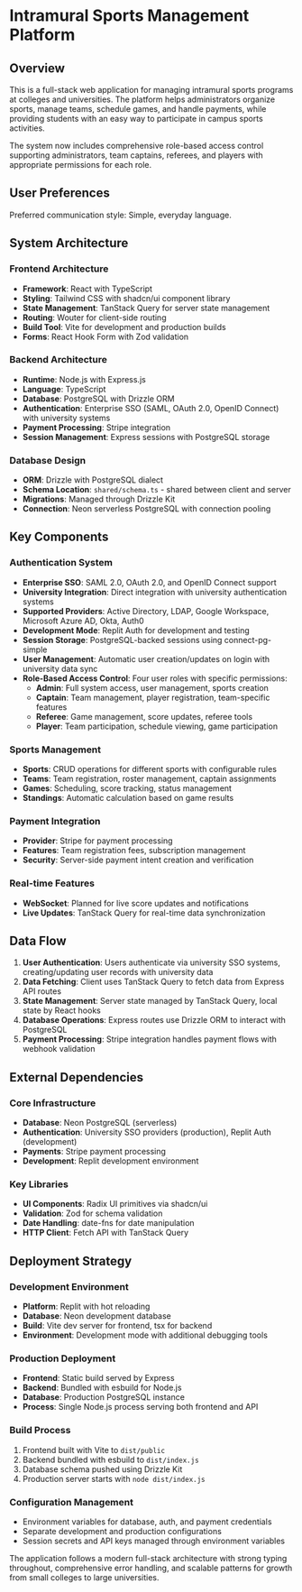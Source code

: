 # Intramural Sports Management Platform

## Overview

This is a full-stack web application for managing intramural sports programs at colleges and universities. The platform helps administrators organize sports, manage teams, schedule games, and handle payments, while providing students with an easy way to participate in campus sports activities.

The system now includes comprehensive role-based access control supporting administrators, team captains, referees, and players with appropriate permissions for each role.

## User Preferences

Preferred communication style: Simple, everyday language.

## System Architecture

### Frontend Architecture
- **Framework**: React with TypeScript
- **Styling**: Tailwind CSS with shadcn/ui component library
- **State Management**: TanStack Query for server state management
- **Routing**: Wouter for client-side routing
- **Build Tool**: Vite for development and production builds
- **Forms**: React Hook Form with Zod validation

### Backend Architecture
- **Runtime**: Node.js with Express.js
- **Language**: TypeScript
- **Database**: PostgreSQL with Drizzle ORM
- **Authentication**: Enterprise SSO (SAML, OAuth 2.0, OpenID Connect) with university systems
- **Payment Processing**: Stripe integration
- **Session Management**: Express sessions with PostgreSQL storage

### Database Design
- **ORM**: Drizzle with PostgreSQL dialect
- **Schema Location**: `shared/schema.ts` - shared between client and server
- **Migrations**: Managed through Drizzle Kit
- **Connection**: Neon serverless PostgreSQL with connection pooling

## Key Components

### Authentication System
- **Enterprise SSO**: SAML 2.0, OAuth 2.0, and OpenID Connect support
- **University Integration**: Direct integration with university authentication systems
- **Supported Providers**: Active Directory, LDAP, Google Workspace, Microsoft Azure AD, Okta, Auth0
- **Development Mode**: Replit Auth for development and testing
- **Session Storage**: PostgreSQL-backed sessions using connect-pg-simple
- **User Management**: Automatic user creation/updates on login with university data sync
- **Role-Based Access Control**: Four user roles with specific permissions:
  - **Admin**: Full system access, user management, sports creation
  - **Captain**: Team management, player registration, team-specific features
  - **Referee**: Game management, score updates, referee tools
  - **Player**: Team participation, schedule viewing, game participation

### Sports Management
- **Sports**: CRUD operations for different sports with configurable rules
- **Teams**: Team registration, roster management, captain assignments
- **Games**: Scheduling, score tracking, status management
- **Standings**: Automatic calculation based on game results

### Payment Integration
- **Provider**: Stripe for payment processing
- **Features**: Team registration fees, subscription management
- **Security**: Server-side payment intent creation and verification

### Real-time Features
- **WebSocket**: Planned for live score updates and notifications
- **Live Updates**: TanStack Query for real-time data synchronization

## Data Flow

1. **User Authentication**: Users authenticate via university SSO systems, creating/updating user records with university data
2. **Data Fetching**: Client uses TanStack Query to fetch data from Express API routes
3. **State Management**: Server state managed by TanStack Query, local state by React hooks
4. **Database Operations**: Express routes use Drizzle ORM to interact with PostgreSQL
5. **Payment Processing**: Stripe integration handles payment flows with webhook validation

## External Dependencies

### Core Infrastructure
- **Database**: Neon PostgreSQL (serverless)
- **Authentication**: University SSO providers (production), Replit Auth (development)
- **Payments**: Stripe payment processing
- **Development**: Replit development environment

### Key Libraries
- **UI Components**: Radix UI primitives via shadcn/ui
- **Validation**: Zod for schema validation
- **Date Handling**: date-fns for date manipulation
- **HTTP Client**: Fetch API with TanStack Query

## Deployment Strategy

### Development Environment
- **Platform**: Replit with hot reloading
- **Database**: Neon development database
- **Build**: Vite dev server for frontend, tsx for backend
- **Environment**: Development mode with additional debugging tools

### Production Deployment
- **Frontend**: Static build served by Express
- **Backend**: Bundled with esbuild for Node.js
- **Database**: Production PostgreSQL instance
- **Process**: Single Node.js process serving both frontend and API

### Build Process
1. Frontend built with Vite to `dist/public`
2. Backend bundled with esbuild to `dist/index.js`
3. Database schema pushed using Drizzle Kit
4. Production server starts with `node dist/index.js`

### Configuration Management
- Environment variables for database, auth, and payment credentials
- Separate development and production configurations
- Session secrets and API keys managed through environment variables

The application follows a modern full-stack architecture with strong typing throughout, comprehensive error handling, and scalable patterns for growth from small colleges to large universities.